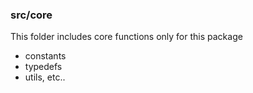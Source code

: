 ### src/core
This folder includes core functions only for this package
- constants
- typedefs
- utils, etc..
